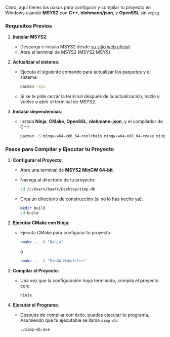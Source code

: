 Claro, aquí tienes los pasos para configurar y compilar tu proyecto en Windows usando **MSYS2** con **C++**, **nlohmann/json**, y **OpenSSL** sin `vcpkg`.

### Requisitos Previos

1. **Instalar MSYS2**:
   - Descarga e instala MSYS2 desde [su sitio web oficial](https://www.msys2.org/).
   - Abre el terminal de MSYS2 (MSYS2 MSYS).

2. **Actualizar el sistema**:
   - Ejecuta el siguiente comando para actualizar los paquetes y el sistema:

     ```bash
     pacman -Syu
     ```

   - Si se te pide cerrar la terminal después de la actualización, hazlo y vuelve a abrir el terminal de MSYS2.

3. **Instalar dependencias**:
   - Instala **Ninja**, **CMake**, **OpenSSL**, **nlohmann-json**, y el compilador de C++:

     ```bash
     pacman -S mingw-w64-x86_64-toolchain mingw-w64-x86_64-cmake mingw-w64-x86_64-ninja mingw-w64-x86_64-openssl mingw-w64-x86_64-nlohmann-json
     ```

### Pasos para Compilar y Ejecutar tu Proyecto

1. **Configurar el Proyecto**:
   - Abre una terminal de **MSYS2 MinGW 64-bit**.
   - Navega al directorio de tu proyecto:

     ```bash
     cd /c/Users/baa4t/Desktop/simp-db
     ```

   - Crea un directorio de construcción (si no lo has hecho ya):

     ```bash
     mkdir build
     cd build
     ```

2. **Ejecutar CMake con Ninja**:
   - Ejecuta CMake para configurar tu proyecto:

     ```bash
     cmake .. -G "Ninja"
     ```
     o
     ```bash
     cmake .. -G "MinGW Makefiles"
     ```

3. **Compilar el Proyecto**:
   - Una vez que la configuración haya terminado, compila el proyecto con:

     ```bash
     ninja
     ```

4. **Ejecutar el Programa**:
   - Después de compilar con éxito, puedes ejecutar tu programa. Asumiendo que tu ejecutable se llama `simp-db`:

     ```bash
     ./simp-db.exe
     ```